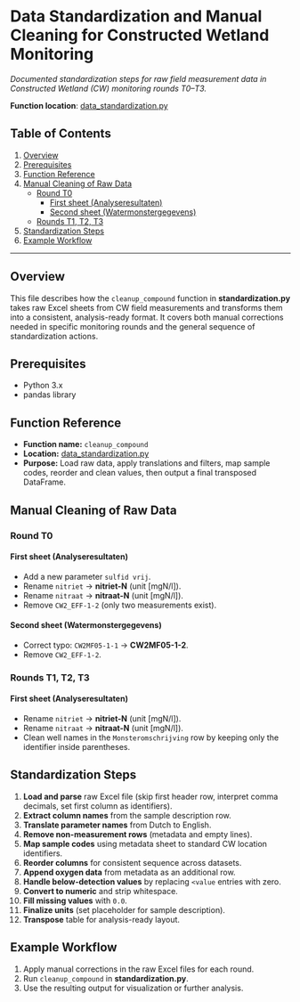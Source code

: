 # Data Standardization and Manual Cleaning for Constructed Wetland Monitoring

*Documented standardization steps for raw field measurement data in Constructed Wetland (CW) monitoring rounds T0–T3.*

**Function location**: [data_standardization.py](..\..\scripts\data\data_standardization.py)

## Table of Contents

1. [Overview](#overview)  
2. [Prerequisites](#prerequisites)  
3. [Function Reference](#function-reference)  
4. [Manual Cleaning of Raw Data](#manual-cleaning-of-raw-data)  
   - [Round T0](#round-t0)  
     - [First sheet (Analyseresultaten)](#first-sheet-analyseresultaten)  
     - [Second sheet (Watermonstergegevens)](#second-sheet-watermonstergegevens)  
   - [Rounds T1, T2, T3](#rounds-t1-t2-t3)  
5. [Standardization Steps](#standardization-steps)  
6. [Example Workflow](#example-workflow)  

---

## Overview

This file describes how the `cleanup_compound` function in **standardization.py** takes raw Excel sheets from CW field measurements and transforms them into a consistent, analysis-ready format. It covers both manual corrections needed in specific monitoring rounds and the general sequence of standardization actions.

## Prerequisites

- Python 3.x  
- pandas library  


## Function Reference

- **Function name:** `cleanup_compound`  
- **Location:** [data_standardization.py](..\..\scripts\data\data_standardization.py)  
- **Purpose:** Load raw data, apply translations and filters, map sample codes, reorder and clean values, then output a final transposed DataFrame.

## Manual Cleaning of Raw Data

### Round T0

#### First sheet (Analyseresultaten)
- Add a new parameter `sulfid vrij`.  
- Rename `nitriet` → **nitriet-N** (unit [mgN/l]).  
- Rename `nitraat` → **nitraat-N** (unit [mgN/l]).  
- Remove `CW2_EFF-1-2` (only two measurements exist).

#### Second sheet (Watermonstergegevens)
- Correct typo: `CW2MF05-1-1` → **CW2MF05-1-2**.  
- Remove `CW2_EFF-1-2`.

### Rounds T1, T2, T3

#### First sheet (Analyseresultaten)
- Rename `nitriet` → **nitriet-N** (unit [mgN/l]).  
- Rename `nitraat` → **nitraat-N** (unit [mgN/l]).  
- Clean well names in the `Monsteromschrijving` row by keeping only the identifier inside parentheses.

## Standardization Steps

1. **Load and parse** raw Excel file (skip first header row, interpret comma decimals, set first column as identifiers).  
2. **Extract column names** from the sample description row.  
3. **Translate parameter names** from Dutch to English.  
4. **Remove non-measurement rows** (metadata and empty lines).  
5. **Map sample codes** using metadata sheet to standard CW location identifiers.  
6. **Reorder columns** for consistent sequence across datasets.  
7. **Append oxygen data** from metadata as an additional row.  
8. **Handle below-detection values** by replacing `<value` entries with zero.  
9. **Convert to numeric** and strip whitespace.  
10. **Fill missing values** with `0.0`.  
11. **Finalize units** (set placeholder for sample description).  
12. **Transpose** table for analysis-ready layout.

## Example Workflow

1. Apply manual corrections in the raw Excel files for each round.  
2. Run `cleanup_compound` in **standardization.py**.  
3. Use the resulting output for visualization or further analysis.

